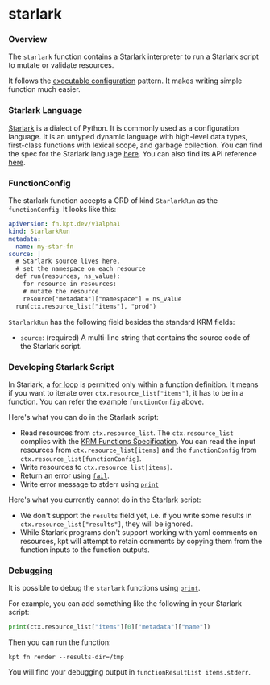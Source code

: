 # starlark

### Overview

<!--mdtogo:Short-->

The `starlark` function contains a Starlark interpreter to run a Starlark script
to mutate or validate resources.

It follows the [executable configuration] pattern. It makes writing simple
function much easier.

<!--mdtogo-->

### Starlark Language

[Starlark] is a dialect of Python. It is commonly used as a configuration
language. It is an untyped dynamic language with high-level data types,
first-class functions with lexical scope, and garbage collection. You can find
the spec for the Starlark language [here][spec]. You can also find its API
reference [here][apiref].

<!--mdtogo:Long-->

### FunctionConfig

The starlark function accepts a CRD of kind `StarlarkRun` as the
`functionConfig`. It looks like this:

```yaml
apiVersion: fn.kpt.dev/v1alpha1
kind: StarlarkRun
metadata:
  name: my-star-fn
source: |
  # Starlark source lives here.
  # set the namespace on each resource
  def run(resources, ns_value):
    for resource in resources:
    # mutate the resource
    resource["metadata"]["namespace"] = ns_value
  run(ctx.resource_list["items"], "prod")
```

`StarlarkRun` has the following field besides the standard KRM fields:

- `source`: (required) A multi-line string that contains the source code of the
  Starlark script.

### Developing Starlark Script

In Starlark, a [for loop] is permitted only within a function definition. It
means if you want to iterate over `ctx.resource_list["items"]`, it has to be in
a function. You can refer the example `functionConfig` above.

Here's what you can do in the Starlark script:

- Read resources from `ctx.resource_list`. The `ctx.resource_list` complies with
  the [KRM Functions Specification]. You can read the input resources from
  `ctx.resource_list[items]` and the `functionConfig` from
  `ctx.resource_list[functionConfig]`.
- Write resources to `ctx.resource_list[items]`.
- Return an error using [`fail`][fail].
- Write error message to stderr using [`print`][print]

Here's what you currently cannot do in the Starlark script:

- We don't support the `results` field yet, i.e. if you write some results in
  `ctx.resource_list["results"]`, they will be ignored.
- While Starlark programs don't support working with yaml comments on resources,
  kpt will attempt to retain comments by copying them from the function inputs
  to the function outputs.

### Debugging

<!-- TODO: fix https://github.com/GoogleContainerTools/kpt/issues/2200 -->

It is possible to debug the `starlark` functions using [`print`][print].

For example, you can add something like the following in your Starlark script:

```python
print(ctx.resource_list["items"][0]["metadata"]["name"])
```

Then you can run the function:

```shell
kpt fn render --results-dir=/tmp
```

You will find your debugging output in `functionResultList items.stderr`.

<!--mdtogo-->

[Starlark]: https://docs.bazel.build/versions/master/skylark/language.html

[executable configuration]: https://kpt.dev/book/05-developing-functions/04-executable-configuration

[spec]: https://github.com/bazelbuild/starlark/blob/master/spec.md

[apiref]: https://docs.bazel.build/versions/master/skylark/lib/skylark-overview.html

[KRM Functions Specification]: https://kpt.dev/book/05-developing-functions/01-functions-specification

[for loop]: https://github.com/bazelbuild/starlark/blob/master/spec.md#for-loops

[fail]: https://docs.bazel.build/versions/master/skylark/lib/globals.html#fail

[print]: https://docs.bazel.build/versions/master/skylark/lib/globals.html#print

